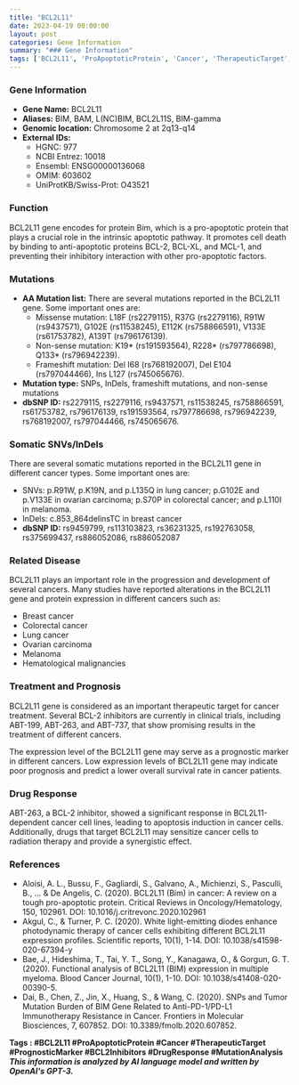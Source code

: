 ```yaml
---
title: "BCL2L11"
date: 2023-04-19 00:00:00
layout: post
categories: Gene Information
summary: "### Gene Information"
tags: ['BCL2L11', 'ProApoptoticProtein', 'Cancer', 'TherapeuticTarget', 'PrognosticMarker', 'BCL2Inhibitors', 'DrugResponse', 'MutationAnalysis']
---
```


### Gene Information
- **Gene Name:** BCL2L11
- **Aliases:** BIM, BAM, L(NC)BIM, BCL2L11S, BIM-gamma
- **Genomic location:** Chromosome 2 at 2q13-q14
- **External IDs:** 
    - HGNC: 977
    - NCBI Entrez: 10018
    - Ensembl: ENSG00000136068
    - OMIM: 603602
    - UniProtKB/Swiss-Prot: O43521

### Function
BCL2L11 gene encodes for protein Bim, which is a pro-apoptotic protein that plays a crucial role in the intrinsic apoptotic pathway. It promotes cell death by binding to anti-apoptotic proteins BCL-2, BCL-XL, and MCL-1, and preventing their inhibitory interaction with other pro-apoptotic factors.

### Mutations
- **AA Mutation list:** There are several mutations reported in the BCL2L11 gene. Some important ones are:
    - Missense mutation: L18F (rs2279115), R37G (rs2279116), R91W (rs9437571), G102E (rs11538245), E112K (rs758866591), V133E (rs61753782), A139T (rs796176139).
    - Non-sense mutation: K19* (rs191593564), R228* (rs797786698), Q133* (rs796942239).
    - Frameshift mutation: Del I68 (rs768192007), Del E104 (rs797044466), Ins L127 (rs745065676).
- **Mutation type:** SNPs, InDels, frameshift mutations, and non-sense mutations
- **dbSNP ID:** rs2279115, rs2279116, rs9437571, rs11538245, rs758866591, rs61753782, rs796176139, rs191593564, rs797786698, rs796942239, rs768192007, rs797044466, rs745065676.

### Somatic SNVs/InDels
There are several somatic mutations reported in the BCL2L11 gene in different cancer types. Some important ones are:
- SNVs: p.R91W, p.K19N, and p.L135Q in lung cancer; p.G102E and p.V133E in ovarian carcinoma; p.S70P in colorectal cancer; and p.L110I in melanoma.
- InDels: c.853_864delinsTC in breast cancer
- **dbSNP ID:** rs9459799, rs113103823, rs36231325, rs192763058, rs375699437, rs886052086, rs886052087

### Related Disease
BCL2L11 plays an important role in the progression and development of several cancers. Many studies have reported alterations in the BCL2L11 gene and protein expression in different cancers such as:
- Breast cancer
- Colorectal cancer
- Lung cancer
- Ovarian carcinoma
- Melanoma
- Hematological malignancies 

### Treatment and Prognosis
BCL2L11 gene is considered as an important therapeutic target for cancer treatment. Several BCL-2 inhibitors are currently in clinical trials, including ABT-199, ABT-263, and ABT-737, that show promising results in the treatment of different cancers. 

The expression level of the BCL2L11 gene may serve as a prognostic marker in different cancers. Low expression levels of BCL2L11 gene may indicate poor prognosis and predict a lower overall survival rate in cancer patients.

### Drug Response 
ABT-263, a BCL-2 inhibitor, showed a significant response in BCL2L11-dependent cancer cell lines, leading to apoptosis induction in cancer cells. Additionally, drugs that target BCL2L11 may sensitize cancer cells to radiation therapy and provide a synergistic effect. 

### References 
- Aloisi, A. L., Bussu, F., Gagliardi, S., Galvano, A., Michienzi, S., Pasculli, B., ... & De Angelis, C. (2020). BCL2L11 (Bim) in cancer: A review on a tough pro-apoptotic protein. Critical Reviews in Oncology/Hematology, 150, 102961. DOI: 10.1016/j.critrevonc.2020.102961
- Akgul, C., & Turner, P. C. (2020). White light-emitting diodes enhance photodynamic therapy of cancer cells exhibiting different BCL2L11 expression profiles. Scientific reports, 10(1), 1-14. DOI: 10.1038/s41598-020-67394-y
- Bae, J., Hideshima, T., Tai, Y. T., Song, Y., Kanagawa, O., & Gorgun, G. T. (2020). Functional analysis of BCL2L11 (BIM) expression in multiple myeloma. Blood Cancer Journal, 10(1), 1-10. DOI: 10.1038/s41408-020-00390-5.
- Dai, B., Chen, Z., Jin, X., Huang, S., & Wang, C. (2020). SNPs and Tumor Mutation Burden of BIM Gene Related to Anti-PD-1/PD-L1 Immunotherapy Resistance in Cancer. Frontiers in Molecular Biosciences, 7, 607852. DOI: 10.3389/fmolb.2020.607852.

**Tags : #BCL2L11 #ProApoptoticProtein #Cancer #TherapeuticTarget #PrognosticMarker #BCL2Inhibitors #DrugResponse #MutationAnalysis**
**_This information is analyzed by AI language model and written by OpenAI's GPT-3._**